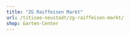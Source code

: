 ```yaml
---
title: "ZG Raiffeisen Markt"
url: /titisee-neustadt/zg-raiffeisen-markt/
shop: Garten-Center
---
```

